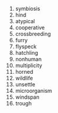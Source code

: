 01. symbiosis
02. hind
03. atypical
04. cooperative
05. crossbreeding
06. furry
07. flyspeck
08. hatchling
09. nonhuman
10. multiplicity
11. horned
12. wildlife
13. unsettle
14. microorganism
15. windspan
16. trough
